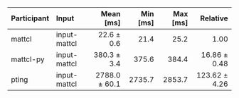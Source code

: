 | Participant | Input | Mean [ms] | Min [ms] | Max [ms] | Relative |
|:---|:---|---:|---:|---:|---:|
| mattcl | input-mattcl | 22.6 ± 0.6 | 21.4 | 25.2 | 1.00 |
| mattcl-py | input-mattcl | 380.3 ± 3.4 | 375.6 | 384.4 | 16.86 ± 0.48 |
| pting | input-mattcl | 2788.0 ± 60.1 | 2735.7 | 2853.7 | 123.62 ± 4.26 |
